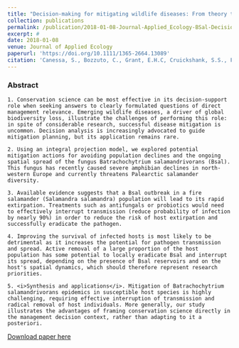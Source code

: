 ```yaml
---
title: "Decision-making for mitigating wildlife diseases: From theory to practice for an emerging fungal pathogen of amphibians"
collection: publications
permalink: /publication/2018-01-08-Journal-Applied_Ecology-BSal-Decision-Making
excerpt: #
date: 2018-01-08
venue: Journal of Applied Ecology
paperurl: 'https://doi.org/10.1111/1365-2664.13089'
citation: 'Canessa, S., Bozzuto, C., Grant, E.H.C, Cruickshank, S.S., Fisher, M.C., Koella, J.C., Lötters, S., Martel, A., Pasmans, F., Scheele, B.C., Spitzen-van der Sluijs, A., Steinfartz, S. and Schmidt, B.R. (2018). Decision-making for mitigating wildlife diseases: From theory to practice for an emerging fungal pathogen of amphibians <i>Journal of Applied Ecology</i>. 55(4): 1987–1996'
---
```


### Abstract



    1. Conservation science can be most effective in its decision‐support role when seeking answers to clearly formulated questions of direct management relevance. Emerging wildlife diseases, a driver of global biodiversity loss, illustrate the challenges of performing this role: in spite of considerable research, successful disease mitigation is uncommon. Decision analysis is increasingly advocated to guide mitigation planning, but its application remains rare.

    2. Using an integral projection model, we explored potential mitigation actions for avoiding population declines and the ongoing spatial spread of the fungus Batrachochytrium salamandrivorans (Bsal). This fungus has recently caused severe amphibian declines in north‐western Europe and currently threatens Palearctic salamander diversity.

    3. Available evidence suggests that a Bsal outbreak in a fire salamander (Salamandra salamandra) population will lead to its rapid extirpation. Treatments such as antifungals or probiotics would need to effectively interrupt transmission (reduce probability of infection by nearly 90%) in order to reduce the risk of host extirpation and successfully eradicate the pathogen.

    4. Improving the survival of infected hosts is most likely to be detrimental as it increases the potential for pathogen transmission and spread. Active removal of a large proportion of the host population has some potential to locally eradicate Bsal and interrupt its spread, depending on the presence of Bsal reservoirs and on the host's spatial dynamics, which should therefore represent research priorities.

    5. <i>Synthesis and applications</i>. Mitigation of Batrachochytrium salamandrivorans epidemics in susceptible host species is highly challenging, requiring effective interruption of transmission and radical removal of host individuals. More generally, our study illustrates the advantages of framing conservation science directly in the management decision context, rather than adapting to it a posteriori.


[Download paper here](https://doi.org/10.1111/1365-2664.13089)

